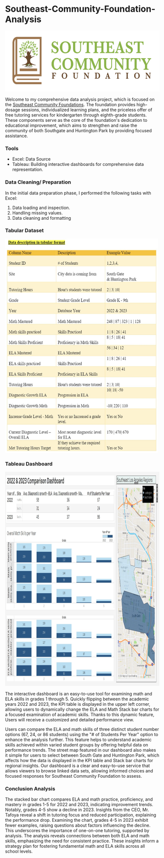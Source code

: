 # Southeast-Community-Foundation-Analysis

<img src="https://github.com/EddyBoror/Southeast-Community-Foundation-Analysis/blob/main/Photos/Logo.jpg" width="800" height="200" />


Welcome to my comprehensive data analysis project, which is focused on the [Southeast Community Foundations](https://secfoundation.org). The foundation provides high-dosage sessions, individualized learning plans, and the priceless offer of free tutoring services for kindergarten through eighth-grade students. These components serve as the core of the foundation's dedication to educational improvement, which aims to strengthen and raise the community of both Southgate and Huntington Park by providing focused assistance. 

### Tools

- Excel: Data Source
- Tableau: Building interactive dashboards for comprehensive data representation.

### Data Cleaning/ Preparation

In the initial data preparation phase, I performed the following tasks with Excel:

1. Data loading and inspection.
2. Handling missing values.
3. Data cleaning and formatting

### Tabular Dataset

<img src="https://github.com/EddyBoror/Southeast-Community-Foundation-Analysis/blob/main/Photos/tabular.jpg" width="500" height="700" />

### Tableau Dashboard

<img src="https://github.com/EddyBoror/Southeast-Community-Foundation-Analysis/blob/main/Photos/SouthEast%20Dashaboard%20Screenshot.jpg" width="1000" height="700" />

The interactive dashboard is an easy-to-use tool for examining math and ELA skills in grades 1 through 5. Quickly flipping between the academic years 2022 and 2023, the KPI table is displayed in the upper left corner, allowing users to dynamically change the ELA and Math Stack bar charts for a focused examination of academic skills. Thanks to this dynamic feature, Users will receive a customized and detailed performance view. 

Users can compare the ELA and math skills of three distinct student number options (67, 24, or 86 students) using the "# of Students Per Year" option to enhance the analysis further. This feature helps to understand academic skills achieved within varied student groups by offering helpful data on performance trends. The street map featured in our dashboard also makes it simple for users to select between South Gate and Huntington Park, which affects how the data is displayed in the KPI table and Stack bar charts for regional insights. Our dashboard is a clear and easy-to-use service that allows viewers to browse linked data sets, allowing informed choices and focused responses for Southeast Community Foundation to assess. 

### Conclusion Analysis

The stacked bar chart compares ELA and math practice, proficiency, and mastery in grades 1-5 for 2022 and 2023, indicating improvement trends. Notably, grades 4-5 show a decline in 2023. Insights from the CEO, Mr. Tafoya reveal a shift in tutoring focus and reduced participation, explaining the performance drop. Examining the chart, grades 4-5 in 2023 exhibit fewer examples, raising questions about factors influencing the decline. This underscores the importance of one-on-one tutoring, supported by analysis. The analysis reveals connections between both ELA and math skills, emphasizing the need for consistent practice. These insights inform a strategy plan for fostering fundamental math and ELA skills across all school levels.
